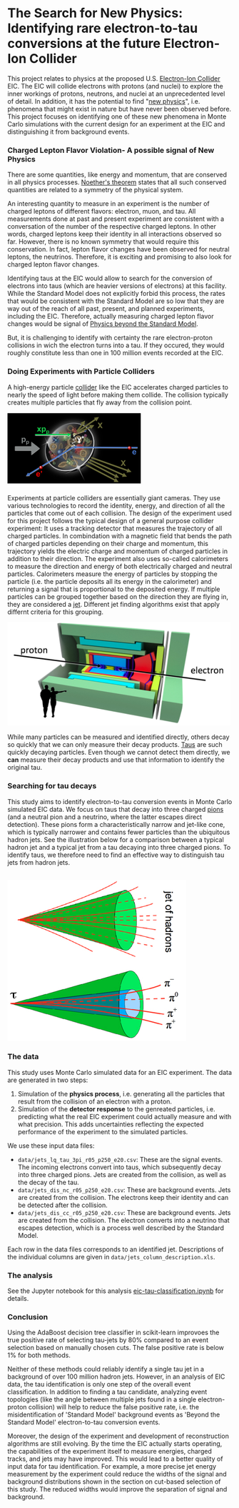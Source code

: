 # The Search for New Physics: Identifying rare electron-to-tau conversions at the future Electron-Ion Collider
This project relates to physics at the proposed U.S. [Electron-Ion Collider](https://www.bnl.gov/bnlweb/pubaf/fact_sheet/pdf/EIC_Brochure.pdf) EIC. The EIC will collide electrons with protons (and nuclei) to explore the inner workings of protons, neutrons, and nuclei at an unprecedented level of detail. In addition, it has the potential to find "[new physics](https://en.wikipedia.org/wiki/Physics_beyond_the_Standard_Model)", i.e. phenomena that might exist in nature but have never been observed before. This project focuses on identifying one of these new phenomena in Monte Carlo simulations with the current design for an experiment at the EIC and distinguishing it from background events.

### Charged Lepton Flavor Violation- A possible signal of New Physics
There are some quantities, like energy and momentum, that are conserved in all physics processes. <a href="https://en.wikipedia.org/wiki/Noether%27s_theorem">Noether's theorem</a> states that all such conserved quantities are related to a symmetry of the physical system.

An interesting quantity to measure in an experiment is the number of charged leptons of different flavors: electron, muon, and tau. All measurements done at past and present experiment are consistent with a conversation of the number of the respective charged leptons. In other words, charged leptons keep their identity in all interactions observed so far. However, there is no known symmetry that would require this conservation. In fact, lepton flavor changes have been observed for neutral leptons, the neutrinos. Therefore, it is exciting and promising to also look for charged lepton flavor changes.

Identifying taus at the EIC would allow to search for the conversion of electrons into taus (which are heavier versions of electrons) at this facility. While the Standard Model does not explicitly forbid this process, the rates that would be consistent with the Standard Model are so low that they are way out of the reach of all past, present, and planned experiments, including the EIC. Therefore, actually measuring charged lepton flavor changes would be signal of [Physics beyond the Standard Model](https://en.wikipedia.org/wiki/Physics_beyond_the_Standard_Model).

But, it is challenging to identify with certainty the rare electron-proton collisions in wich the electron turns into a tau. If they occured, they would roughly constitute less than one in 100 million events recorded at the EIC.

### Doing Experiments with Particle Colliders
A high-energy particle [collider](https://en.wikipedia.org/wiki/Collider) like the EIC accelerates charged particles to nearly the speed of light before making them collide. The collision typically creates multiple particles that fly away from the collision point.

<img src="figures/e-p-collision-dis.png" alt="Electron-proton collision at high energy." style="width: 300px;"/>

Experiments at particle colliders are essentially giant cameras. They use various technologies to record the identity, energy, and direction of all the particles that come out of each collision. The design of the experiment used for this project follows the typical design of a general purpose collider experiment: It uses a tracking detector that measures the trajectory of all charged particles. In combindation with a magnetic field that bends the path of charged particles depending on their charge and momentum, this trajectory yields the electric charge and momentum of charged particles in addition to their direction. The experiment also uses so-called calorimeters to measure the direction and energy of both electrically charged and neutral particles. Calorimeters measure the energy of particles by stopping the particle (i.e. the particle deposits all its energy in the calorimeter) and returning a signal that is proportional to the deposited energy. If multiple particles can be grouped together based on the direction they are flying in, they are considered a <a href="https://en.wikipedia.org/wiki/Jet_(particle_physics)">jet</a>. Different jet finding algorithms exist that apply differnt criteria for this grouping.

<img src="figures/eic_experiment.png" alt="Example design of an Electron-Ion Collider experiment." style="width: 500px;"/>

While many particles can be measured and identified directly, others decay so quickly that we can only measure their decay products. <a href="https://en.wikipedia.org/wiki/Tau_(particle)">Taus</a> are such quickly decaying particles. Even though we cannot detect them directly, we __can__ measure their decay products and use that information to identify the original tau.


### Searching for tau decays
This study aims to identify electron-to-tau conversion events in Monte Carlo simulated EIC data. We focus on taus that decay into three charged [pions](https://en.wikipedia.org/wiki/Pion) (and a neutral pion and a neutrino, where the latter escapes direct detection). These pions form a characteristically narrow and jet-like cone, which is typically narrower and contains fewer particles than the ubiquitous hadron jets. See the illustration below for a comparison between a typical hadron jet and a typical jet from a tau decaying into three charged pions. To identify taus, we therefore need to find an effective way to distinguish tau jets from hadron jets.

<br>

<img src="figures/tau_signature.jpg" alt="Experimental signature of a tau lepton decaying into pions." style="width: 400px;"/>


### The data
This study uses Monte Carlo simulated data for an EIC experiment. The data are generated in two steps:

1. Simulation of the __physics process__, i.e. generating all the particles that result from the collision of an electron with a proton.
2. Simulation of the __detector response__ to the genreated particles, i.e. predicting what the real EIC experiment could actually measure and with what precision. This adds uncertainties reflecting the expected performance of the experiment to the simulated particles.

We use these input data files:
* `data/jets_lq_tau_3pi_r05_p250_e20.csv`: These are the signal events. The incoming electrons convert into taus, which subsequently decay into three charged pions. Jets are created from the collision, as well as the decay of the tau.
* `data/jets_dis_nc_r05_p250_e20.csv`: These are background events. Jets are created from the collision. The electrons keep their identity and can be detected after the collision.
* `data/jets_dis_cc_r05_p250_e20.csv`: These are background events. Jets are created from the collision. The electron converts into a neutrino that escapes detection, which is a process well described by the Standard Model.

Each row in the data files corresponds to an identified jet. Descriptions of the individual columns are given in `data/jets_column_description.xls`.


### The analysis
See the Jupyter notebook for this analysis [eic-tau-classification.ipynb](eic-tau-classification.ipynb) for details.


### Conclusion
Using the AdaBoost decision tree classifier in scikit-learn improvoes the true positive rate of selecting tau-jets by 80% compared to an event selection based on manually chosen cuts. The false positive rate is below 1% for both methods.

Neither of these methods could reliably identify a single tau jet in a background of over 100 million hadron jets. However, in an analysis of EIC data, the tau identification is only one step of the overall event classification. In addition to finding a tau candidate, analyzing event topologies (like the angle between multiple jets found in a single electron-proton collision) will help to reduce the false positive rate, i.e. the misidentification of 'Standard Model' background events as 'Beyond the Standard Model' electron-to-tau conversion events.

Moreover, the design of the experiment and development of reconstruction algorithms are still evolving. By the time the EIC actually starts operating, the capabilities of the experiment itself to measure energies, charged tracks, and jets may have improved. This would lead to a better quality of input data for tau identification. For example, a more precise jet energy measurement by the experiment could reduce the widths of the signal and background distributions shown in the section on cut-based selection of this study. The reduced widths would improve the separation of signal and background.
